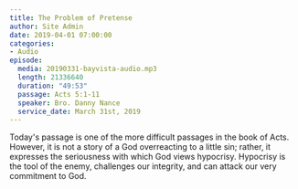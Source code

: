 ```yaml
---
title: The Problem of Pretense
author: Site Admin
date: 2019-04-01 07:00:00
categories:
- Audio
episode:
  media: 20190331-bayvista-audio.mp3
  length: 21336640
  duration: "49:53"
  passage: Acts 5:1-11
  speaker: Bro. Danny Nance
  service_date: March 31st, 2019
---
```

Today's passage is one of the more difficult passages in the book of Acts. However, it is not a story of a God overreacting to a little sin; rather, it expresses the seriousness with which God views hypocrisy. Hypocrisy is the tool of the enemy, challenges our integrity, and can attack our very commitment to God.